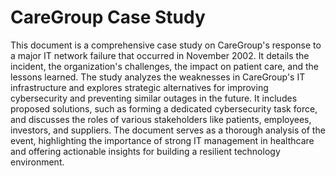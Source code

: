 # CareGroup Case Study
This document is a comprehensive case study on CareGroup's response to a major IT network failure that occurred in November 2002. It details the incident, the organization's challenges, the impact on patient care, and the lessons learned. The study analyzes the weaknesses in CareGroup's IT infrastructure and explores strategic alternatives for improving cybersecurity and preventing similar outages in the future. It includes proposed solutions, such as forming a dedicated cybersecurity task force, and discusses the roles of various stakeholders like patients, employees, investors, and suppliers. 
The document serves as a thorough analysis of the event, highlighting the importance of strong IT management in healthcare and offering actionable insights for building a resilient technology environment.
